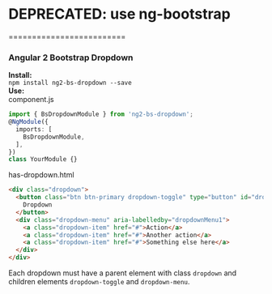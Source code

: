 # DEPRECATED: use ng-bootstrap
=========================
### Angular 2 Bootstrap Dropdown

__Install:__  
```npm install ng2-bs-dropdown --save```  
__Use:__  
component.js
```typescript
import { BsDropdownModule } from 'ng2-bs-dropdown';
@NgModule({
  imports: [
    BsDropdownModule,
  ],
})
class YourModule {}
```  
has-dropdown.html
```html
<div class="dropdown">
  <button class="btn btn-primary dropdown-toggle" type="button" id="dropdownMenu1">
    Dropdown
  </button>
  <div class="dropdown-menu" aria-labelledby="dropdownMenu1">
    <a class="dropdown-item" href="#">Action</a>
    <a class="dropdown-item" href="#">Another action</a>
    <a class="dropdown-item" href="#">Something else here</a>
  </div>
</div>
```

Each dropdown must have a parent element with class `dropdown` and children elements `dropdown-toggle` and `dropdown-menu`.
